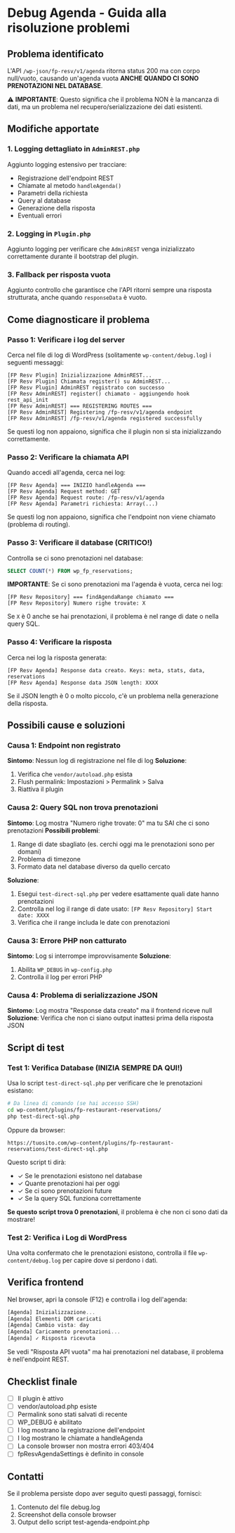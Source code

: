 # Debug Agenda - Guida alla risoluzione problemi

## Problema identificato
L'API `/wp-json/fp-resv/v1/agenda` ritorna status 200 ma con corpo null/vuoto, causando un'agenda vuota **ANCHE QUANDO CI SONO PRENOTAZIONI NEL DATABASE**.

⚠️ **IMPORTANTE**: Questo significa che il problema NON è la mancanza di dati, ma un problema nel recupero/serializzazione dei dati esistenti.

## Modifiche apportate

### 1. Logging dettagliato in `AdminREST.php`
Aggiunto logging estensivo per tracciare:
- Registrazione dell'endpoint REST
- Chiamate al metodo `handleAgenda()`
- Parametri della richiesta
- Query al database
- Generazione della risposta
- Eventuali errori

### 2. Logging in `Plugin.php`
Aggiunto logging per verificare che `AdminREST` venga inizializzato correttamente durante il bootstrap del plugin.

### 3. Fallback per risposta vuota
Aggiunto controllo che garantisce che l'API ritorni sempre una risposta strutturata, anche quando `responseData` è vuoto.

## Come diagnosticare il problema

### Passo 1: Verificare i log del server
Cerca nel file di log di WordPress (solitamente `wp-content/debug.log`) i seguenti messaggi:

```
[FP Resv Plugin] Inizializzazione AdminREST...
[FP Resv Plugin] Chiamata register() su AdminREST...
[FP Resv Plugin] AdminREST registrato con successo
[FP Resv AdminREST] register() chiamato - aggiungendo hook rest_api_init
[FP Resv AdminREST] === REGISTERING ROUTES ===
[FP Resv AdminREST] Registering /fp-resv/v1/agenda endpoint
[FP Resv AdminREST] /fp-resv/v1/agenda registered successfully
```

Se questi log non appaiono, significa che il plugin non si sta inizializzando correttamente.

### Passo 2: Verificare la chiamata API
Quando accedi all'agenda, cerca nei log:

```
[FP Resv Agenda] === INIZIO handleAgenda ===
[FP Resv Agenda] Request method: GET
[FP Resv Agenda] Request route: /fp-resv/v1/agenda
[FP Resv Agenda] Parametri richiesta: Array(...)
```

Se questi log non appaiono, significa che l'endpoint non viene chiamato (problema di routing).

### Passo 3: Verificare il database (CRITICO!)
Controlla se ci sono prenotazioni nel database:

```sql
SELECT COUNT(*) FROM wp_fp_reservations;
```

**IMPORTANTE**: Se ci sono prenotazioni ma l'agenda è vuota, cerca nei log:

```
[FP Resv Repository] === findAgendaRange chiamato ===
[FP Resv Repository] Numero righe trovate: X
```

Se `X` è 0 anche se hai prenotazioni, il problema è nel range di date o nella query SQL.

### Passo 4: Verificare la risposta
Cerca nei log la risposta generata:

```
[FP Resv Agenda] Response data creato. Keys: meta, stats, data, reservations
[FP Resv Agenda] Response data JSON length: XXXX
```

Se il JSON length è 0 o molto piccolo, c'è un problema nella generazione della risposta.

## Possibili cause e soluzioni

### Causa 1: Endpoint non registrato
**Sintomo**: Nessun log di registrazione nel file di log
**Soluzione**: 
1. Verifica che `vendor/autoload.php` esista
2. Flush permalink: Impostazioni > Permalink > Salva
3. Riattiva il plugin

### Causa 2: Query SQL non trova prenotazioni
**Sintomo**: Log mostra "Numero righe trovate: 0" ma tu SAI che ci sono prenotazioni
**Possibili problemi**:
1. Range di date sbagliato (es. cerchi oggi ma le prenotazioni sono per domani)
2. Problema di timezone
3. Formato data nel database diverso da quello cercato

**Soluzione**: 
1. Esegui `test-direct-sql.php` per vedere esattamente quali date hanno prenotazioni
2. Controlla nel log il range di date usato: `[FP Resv Repository] Start date: XXXX`
3. Verifica che il range includa le date con prenotazioni

### Causa 3: Errore PHP non catturato
**Sintomo**: Log si interrompe improvvisamente
**Soluzione**: 
1. Abilita `WP_DEBUG` in `wp-config.php`
2. Controlla il log per errori PHP

### Causa 4: Problema di serializzazione JSON
**Sintomo**: Log mostra "Response data creato" ma il frontend riceve null
**Soluzione**: Verifica che non ci siano output inattesi prima della risposta JSON

## Script di test

### Test 1: Verifica Database (INIZIA SEMPRE DA QUI!)

Usa lo script `test-direct-sql.php` per verificare che le prenotazioni esistano:

```bash
# Da linea di comando (se hai accesso SSH)
cd wp-content/plugins/fp-restaurant-reservations/
php test-direct-sql.php
```

Oppure da browser:
```
https://tuosito.com/wp-content/plugins/fp-restaurant-reservations/test-direct-sql.php
```

Questo script ti dirà:
- ✓ Se le prenotazioni esistono nel database
- ✓ Quante prenotazioni hai per oggi
- ✓ Se ci sono prenotazioni future
- ✓ Se la query SQL funziona correttamente

**Se questo script trova 0 prenotazioni**, il problema è che non ci sono dati da mostrare!

### Test 2: Verifica i Log di WordPress

Una volta confermato che le prenotazioni esistono, controlla il file `wp-content/debug.log` per capire dove si perdono i dati.

## Verifica frontend

Nel browser, apri la console (F12) e controlla i log dell'agenda:

```javascript
[Agenda] Inizializzazione...
[Agenda] Elementi DOM caricati
[Agenda] Cambio vista: day
[Agenda] Caricamento prenotazioni...
[Agenda] ✓ Risposta ricevuta
```

Se vedi "Risposta API vuota" ma hai prenotazioni nel database, il problema è nell'endpoint REST.

## Checklist finale

- [ ] Il plugin è attivo
- [ ] vendor/autoload.php esiste
- [ ] Permalink sono stati salvati di recente
- [ ] WP_DEBUG è abilitato
- [ ] I log mostrano la registrazione dell'endpoint
- [ ] I log mostrano le chiamate a handleAgenda
- [ ] La console browser non mostra errori 403/404
- [ ] fpResvAgendaSettings è definito in console

## Contatti

Se il problema persiste dopo aver seguito questi passaggi, fornisci:
1. Contenuto del file debug.log
2. Screenshot della console browser
3. Output dello script test-agenda-endpoint.php
